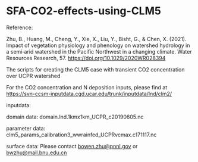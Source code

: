 # SFA-CO2-effects-using-CLM5

Reference:

Zhu, B., Huang, M., Cheng, Y., Xie, X., Liu, Y., Bisht, G., & Chen, X. (2021). Impact of vegetation physiology and phenology on watershed hydrology in a semi‐arid watershed in the Pacific Northwest in a changing climate. Water Resources Research, 57. https://doi.org/10.1029/2020WR028394 

The scripts for creating the CLM5 case with transient CO2 concentration over UCPR watershed

For the CO2 concentration and N deposition inputs, please find at https://svn-ccsm-inputdata.cgd.ucar.edu/trunk/inputdata/lnd/clm2/


inputdata:

domain data: domain.lnd.1kmx1km_UCPR_c20190605.nc

parameter data: clm5_params_calibration3_wwrainfed_UCPRvcmax.c171117.nc

surface data: Please contact bowen.zhu@pnnl.gov or bwzhu@mail.bnu.edu.cn
